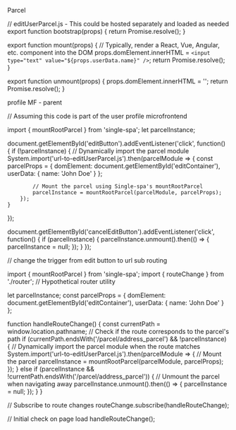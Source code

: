 Parcel

// editUserParcel.js - This could be hosted separately and loaded as needed
export function bootstrap(props) {
    return Promise.resolve();
}

export function mount(props) {
    // Typically, render a React, Vue, Angular, etc. component into the DOM
    props.domElement.innerHTML = `<input type="text" value="${props.userData.name}" />`;
    return Promise.resolve();
}

export function unmount(props) {
    props.domElement.innerHTML = '';
    return Promise.resolve();
}



profile MF - parent

// Assuming this code is part of the user profile microfrontend

import { mountRootParcel } from 'single-spa';
let parcelInstance;

document.getElementById('editButton').addEventListener('click', function() {
    if (!parcelInstance) {
        // Dynamically import the parcel module
        System.import('url-to-editUserParcel.js').then(parcelModule => {
            const parcelProps = {
                domElement: document.getElementById('editContainer'),
                userData: { name: 'John Doe' }
            };

            // Mount the parcel using Single-spa's mountRootParcel
            parcelInstance = mountRootParcel(parcelModule, parcelProps);
        });
    }
});

document.getElementById('cancelEditButton').addEventListener('click', function() {
    if (parcelInstance) {
        parcelInstance.unmount().then(() => {
            parcelInstance = null;
        });
    }
});



// change the trigger from edit button to url sub routing


import { mountRootParcel } from 'single-spa';
import { routeChange } from './router'; // Hypothetical router utility

let parcelInstance;
const parcelProps = {
    domElement: document.getElementById('editContainer'),
    userData: { name: 'John Doe' }
};

function handleRouteChange() {
    const currentPath = window.location.pathname;
    // Check if the route corresponds to the parcel's path
    if (currentPath.endsWith('/parcel/address_parcel') && !parcelInstance) {
        // Dynamically import the parcel module when the route matches
        System.import('url-to-editUserParcel.js').then(parcelModule => {
            // Mount the parcel
            parcelInstance = mountRootParcel(parcelModule, parcelProps);
        });
    } else if (parcelInstance && !currentPath.endsWith('/parcel/address_parcel')) {
        // Unmount the parcel when navigating away
        parcelInstance.unmount().then(() => {
            parcelInstance = null;
        });
    }
}

// Subscribe to route changes
routeChange.subscribe(handleRouteChange);

// Initial check on page load
handleRouteChange();
